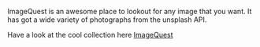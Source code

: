 ImageQuest is an awesome place to lookout for any image that you want. It has got a wide variety of photographs from the unsplash API. 

Have a look at the cool collection here
[ImageQuest](https://image-quest.onrender.com)